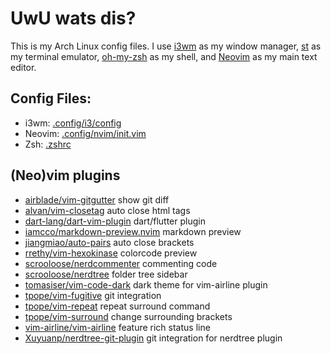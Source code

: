 # UwU wats dis?

This is my Arch Linux config files.
I use
[i3wm](https://i3wm.org/) as my window manager,
[st](https://st.suckless.org/) as my terminal emulator,
[oh-my-zsh](https://github.com/ohmyzsh/ohmyzsh) as my shell, and
[Neovim](https://github.com/neovim/neovim) as my main text editor.

## Config Files:

- i3wm: [.config/i3/config](https://github.com/lepiku/arch-dotfiles/blob/master/.config/i3/config)
- Neovim: [.config/nvim/init.vim](https://github.com/lepiku/arch-dotfiles/blob/master/.config/nvim/init.vim)
- Zsh: [.zshrc](https://github.com/lepiku/arch-dotfiles/blob/master/.zshrc)

## (Neo)vim plugins

- [airblade/vim-gitgutter](https://github.com/airblade/vim-gitgutter) show git diff
- [alvan/vim-closetag](https://github.com/alvan/vim-closetag) auto close html tags
- [dart-lang/dart-vim-plugin](https://github.com/dart-lang/dart-vim-plugin) dart/flutter plugin
- [iamcco/markdown-preview.nvim](https://github.com/iamcco/markdown-preview.nvim) markdown preview
- [jiangmiao/auto-pairs](https://github.com/jiangmiao/auto-pairs) auto close brackets
- [rrethy/vim-hexokinase](https://github.com/rrethy/vim-hexokinase) colorcode preview
- [scrooloose/nerdcommenter](https://github.com/scrooloose/nerdcommenter) commenting code
- [scrooloose/nerdtree](https://github.com/scrooloose/nerdtree) folder tree sidebar
- [tomasiser/vim-code-dark](https://github.com/tomasiser/vim-code-dark) dark theme for vim-airline plugin
- [tpope/vim-fugitive](https://github.com/tpope/vim-fugitive) git integration
- [tpope/vim-repeat](https://github.com/tpope/vim-repeat) repeat surround command
- [tpope/vim-surround](https://github.com/tpope/vim-surround) change surrounding brackets
- [vim-airline/vim-airline](https://github.com/vim-airline/vim-airline) feature rich status line
- [Xuyuanp/nerdtree-git-plugin](https://github.com/Xuyuanp/nerdtree-git-plugin) git integration for nerdtree plugin
